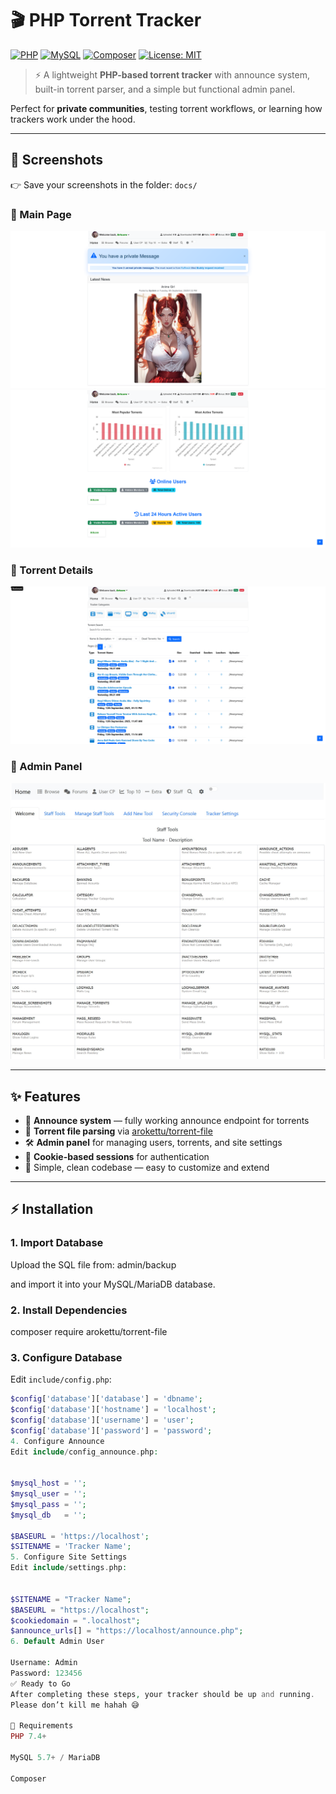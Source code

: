 # 🎬 PHP Torrent Tracker

[![PHP](https://img.shields.io/badge/PHP-7.4%2B-777bb3?logo=php&logoColor=white)](https://www.php.net/)
[![MySQL](https://img.shields.io/badge/MySQL-5.7%2B-4479A1?logo=mysql&logoColor=white)](https://www.mysql.com/)
[![Composer](https://img.shields.io/badge/Composer-Required-885630?logo=composer&logoColor=white)](https://getcomposer.org/)
[![License: MIT](https://img.shields.io/badge/License-MIT-green.svg)](LICENSE)

> ⚡ A lightweight **PHP-based torrent tracker** with announce system,  
> built-in torrent parser, and a simple but functional admin panel.  

Perfect for **private communities**, testing torrent workflows, or learning how trackers work under the hood.  

---

## 📸 Screenshots

👉 Save your screenshots in the folder: `docs/`  

### 🔹 Main Page
![Main Page](docs/3.png)
![Main Page](docs/4.png)

### 🔹 Torrent Details
![Torrent Details](docs/2.png)

### 🔹 Admin Panel
![Admin Panel](docs/1.jpeg)

---

## ✨ Features
- 🔗 **Announce system** — fully working announce endpoint for torrents  
- 📂 **Torrent file parsing** via [arokettu/torrent-file](https://github.com/arokettu/torrent-file)  
- 🛠 **Admin panel** for managing users, torrents, and site settings  
- 🍪 **Cookie-based sessions** for authentication  
- 🎨 Simple, clean codebase — easy to customize and extend  

---

## ⚡ Installation

### 1. Import Database
Upload the SQL file from:
admin/backup


and import it into your MySQL/MariaDB database.

### 2. Install Dependencies
composer require arokettu/torrent-file



### 3. Configure Database
Edit `include/config.php`:
```php
$config['database']['database'] = 'dbname';
$config['database']['hostname'] = 'localhost';
$config['database']['username'] = 'user';
$config['database']['password'] = 'password';
4. Configure Announce
Edit include/config_announce.php:


$mysql_host = '';
$mysql_user = '';
$mysql_pass = '';
$mysql_db   = '';

$BASEURL = 'https://localhost';
$SITENAME = 'Tracker Name';
5. Configure Site Settings
Edit include/settings.php:


$SITENAME = "Tracker Name";
$BASEURL = "https://localhost";
$cookiedomain = ".localhost";
$announce_urls[] = "https://localhost/announce.php";
6. Default Admin User

Username: Admin
Password: 123456
✅ Ready to Go
After completing these steps, your tracker should be up and running.
Please don’t kill me hahah 😅

📌 Requirements
PHP 7.4+

MySQL 5.7+ / MariaDB

Composer
